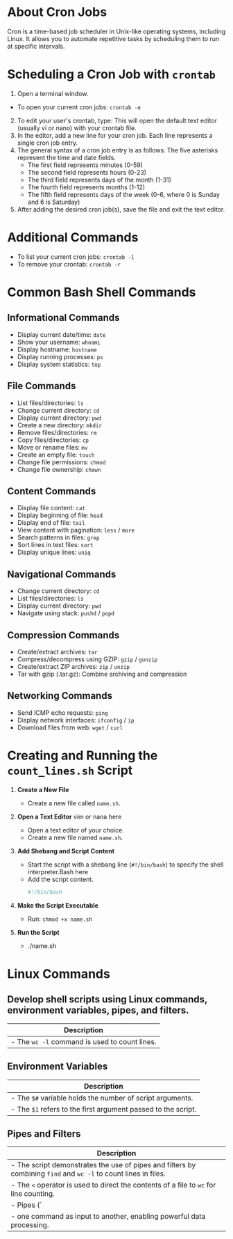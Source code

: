 # About Cron Jobs
Cron is a time-based job scheduler in Unix-like operating systems, including Linux. It allows you to automate repetitive tasks by scheduling them to run at specific intervals.

# Scheduling a Cron Job with `crontab`
1. Open a terminal window.
- To open your current cron jobs: `crontab -e`
2. To edit your user's crontab, type:
   This will open the default text editor (usually vi or nano) with your crontab file.
3. In the editor, add a new line for your cron job. Each line represents a single cron job entry.
4. The general syntax of a cron job entry is as follows:
   The five asterisks represent the time and date fields.
   - The first field represents minutes (0-59)
   - The second field represents hours (0-23)
   - The third field represents days of the month (1-31)
   - The fourth field represents months (1-12)
   - The fifth field represents days of the week (0-6, where 0 is Sunday and 6 is Saturday)
5. After adding the desired cron job(s), save the file and exit the text editor.

# Additional Commands
- To list your current cron jobs: `crontab -l`
- To remove your crontab: `crontab -r`
# Common Bash Shell Commands

## Informational Commands
- Display current date/time: `date`
- Show your username: `whoami`
- Display hostname: `hostname`
- Display running processes: `ps`
- Display system statistics: `top`

## File Commands
- List files/directories: `ls`
- Change current directory: `cd`
- Display current directory: `pwd`
- Create a new directory: `mkdir`
- Remove files/directories: `rm`
- Copy files/directories: `cp`
- Move or rename files: `mv`
- Create an empty file: `touch`
- Change file permissions: `chmod`
- Change file ownership: `chown`

## Content Commands
- Display file content: `cat`
- Display beginning of file: `head`
- Display end of file: `tail`
- View content with pagination: `less` / `more`
- Search patterns in files: `grep`
- Sort lines in text files: `sort`
- Display unique lines: `uniq`

## Navigational Commands
- Change current directory: `cd`
- List files/directories: `ls`
- Display current directory: `pwd`
- Navigate using stack: `pushd` / `popd`

## Compression Commands
- Create/extract archives: `tar`
- Compress/decompress using GZIP: `gzip` / `gunzip`
- Create/extract ZIP archives: `zip` / `unzip`
- Tar with gzip (.tar.gz): Combine archiving and compression

## Networking Commands
- Send ICMP echo requests: `ping`
- Display network interfaces: `ifconfig` / `ip`
- Download files from web: `wget` / `curl`

# Creating and Running the `count_lines.sh` Script

1. **Create a New File**
   - Create a new file called `name.sh`.

2. **Open a Text Editor** vim or nana here
   - Open a text editor of your choice.
   - Create a new file named `name.sh`.

3. **Add Shebang and Script Content**
   - Start the script with a shebang line (`#!/bin/bash`) to specify the shell interpreter.Bash here
   - Add the script content.
     ```bash
     #!/bin/bash
     
4. **Make the Script Executable**
   
   - Run: `chmod +x name.sh`

5. **Run the Script**
   
     - ./name.sh 
     
# Linux Commands

## Develop shell scripts using Linux commands, environment variables, pipes, and filters.

| Description                                                                                                                                                       |
|-------------------------------------------------------------------------------------------------------------------------------------------------------------------|
| - The `wc -l` command is used to count lines.                                                                                                                     |


## Environment Variables

| Description                                                                                                                                                       |
|-------------------------------------------------------------------------------------------------------------------------------------------------------------------|
| - The `$#` variable holds the number of script arguments.                                                                                                         |
| - The `$1` refers to the first argument passed to the script.                                                                                                     |

## Pipes and Filters

| Description                                                                                                                                                       |
|-------------------------------------------------------------------------------------------------------------------------------------------------------------------|
| - The script demonstrates the use of pipes and filters by combining `find` and `wc -l` to count lines in files.                                                   |
| - The `<` operator is used to direct the contents of a file to `wc` for line counting.                                                                            |
| - Pipes (`|`) are not explicitly used in this script, but they are commonly used to send the output of                                                            |
| - one command as input to another, enabling powerful data processing.                                                                                             |



